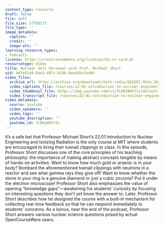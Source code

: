 ```yaml
---
content_type: resource
draft: false
file: null
file_size: 57785173
file_type: ''
image_metadata:
  caption: ''
  credit: ''
  image-alt: ''
learning_resource_types:
- Podcasts
license: https://creativecommons.org/licenses/by-nc-sa/4.0/
resourcetype: Video
title: Nuclear Gets Personal with Prof. Michael Short
uid: b07e51e8-8ae2-497c-b24b-0ae3d5afe4b5
video_files:
  archive_url: https://archive.org/download/chalk-radio/S01E01_Mike_Short_360p.mp4
  video_captions_file: /courses/22-01-introduction-to-nuclear-engineering-and-ionizing-radiation-spring-2024/fLKNjWXk71s_captions.webvtt
  video_thumbnail_file: https://img.youtube.com/vi/fLKNjWXk71s/default.jpg
  video_transcript_file: /courses/22-01-introduction-to-nuclear-engineering-and-ionizing-radiation-spring-2024/fLKNjWXk71s_transcript.pdf
video_metadata:
  source: youtube
  video_speakers: ''
  video_tags: ''
  youtube_description: ''
  youtube_id: fLKNjWXk71s
---
```

It’s a safe bet that Professor Michael Short’s 22.01 Introduction to Nuclear Engineering and Ionizing Radiation is the only course at MIT where students are encouraged to bring their toenail clippings to class. In this episode, Professor Short discusses one of the core principles of his teaching philosophy: the importance of making abstract concepts tangible by means of hands-on activities. Want to know how much gold or arsenic is in your body? Bombard the aforementioned toenail clippings with neutrons in a reactor and see what gamma rays they give off! Want to know whether the stone in your ring is a genuine diamond or just a cubic zirconia? Put it under the electron microscope! Professor Short also emphasizes the value of opening “knowledge gaps”—awakening his students’ curiosity by focusing on interesting questions they don’t yet know the answer to. Later, Professor Short describes how he designed the course with a built-in mechanism for collecting real-time feedback so that he can respond immediately to students’ concerns. As a bonus, near the end of the podcast, Professor Short answers various nuclear science questions posed by actual OpenCourseWare users.